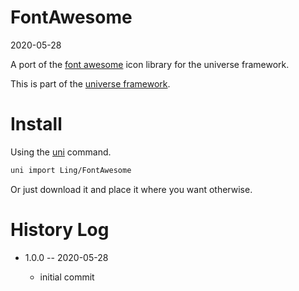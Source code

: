 FontAwesome
===========
2020-05-28



A port of the [font awesome](https://fontawesome.com/) icon library for the universe framework.


This is part of the [universe framework](https://github.com/karayabin/universe-snapshot).



Install
==========
Using the [uni](https://github.com/lingtalfi/universe-naive-importer) command.
```bash
uni import Ling/FontAwesome
```

Or just download it and place it where you want otherwise.






History Log
=============

- 1.0.0 -- 2020-05-28

    - initial commit